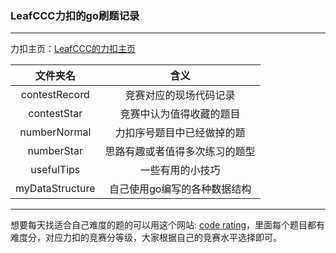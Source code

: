 ### LeafCCC力扣的go刷题记录
----

力扣主页：[LeafCCC的力扣主页](https://leetcode.cn/u/leafccc/)

| 文件夹名 | 含义 | 
| :-----:| :----: | 
| contestRecord | 竞赛对应的现场代码记录 | 
| contestStar | 竞赛中认为值得收藏的题目 |
| numberNormal | 力扣序号题目中已经做掉的题 | 
| numberStar | 思路有趣或者值得多次练习的题型 | 
| usefulTips | 一些有用的小技巧 | 
| myDataStructure | 自己使用go编写的各种数据结构|

-------


想要每天找适合自己难度的题的可以用这个网站: [code rating](https://zerotrac.github.io/leetcode_problem_rating/#/)，里面每个题目都有难度分，对应力扣的竞赛分等级，大家根据自己的竞赛水平选择即可。